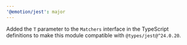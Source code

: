 ```yaml
---
'@emotion/jest': major
---
```


Added the `T` parameter to the `Matchers` interface in the TypeScript definitions to make this module compatible with `@types/jest@^24.0.20`.
